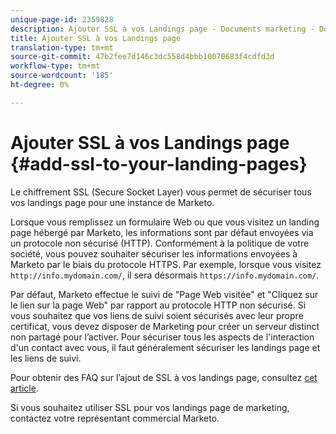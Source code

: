 ```yaml
---
unique-page-id: 2359828
description: Ajouter SSL à vos Landings page - Documents marketing - Documentation du produit
title: Ajouter SSL à vos Landings page
translation-type: tm+mt
source-git-commit: 47b2fee7d146c3dc558d4bbb10070683f4cdfd3d
workflow-type: tm+mt
source-wordcount: '185'
ht-degree: 0%

---
```



# Ajouter SSL à vos Landings page {#add-ssl-to-your-landing-pages}

Le chiffrement SSL (Secure Socket Layer) vous permet de sécuriser tous vos landings page pour une instance de Marketo.

Lorsque vous remplissez un formulaire Web ou que vous visitez un landing page hébergé par Marketo, les informations sont par défaut envoyées via un protocole non sécurisé (HTTP). Conformément à la politique de votre société, vous pouvez souhaiter sécuriser les informations envoyées à Marketo par le biais du protocole HTTPS. Par exemple, lorsque vous visitez `http://info.mydomain.com/`, il sera désormais `https://info.mydomain.com/`.

Par défaut, Marketo effectue le suivi de &quot;Page Web visitée&quot; et &quot;Cliquez sur le lien sur la page Web&quot; par rapport au protocole HTTP non sécurisé. Si vous souhaitez que vos liens de suivi soient sécurisés avec leur propre certificat, vous devez disposer de Marketing pour créer un serveur distinct non partagé pour l’activer. Pour sécuriser tous les aspects de l&#39;interaction d&#39;un contact avec vous, il faut généralement sécuriser les landings page et les liens de suivi.

Pour obtenir des FAQ sur l’ajout de SSL à vos landings page, consultez [cet article](http://nation.marketo.com/docs/DOC-5612).

Si vous souhaitez utiliser SSL pour vos landings page de marketing, contactez votre représentant commercial Marketo.
